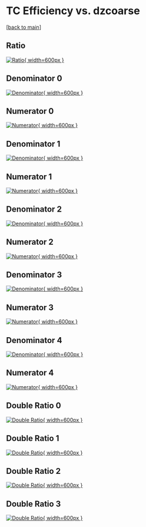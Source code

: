 # TC Efficiency vs. dzcoarse

[[back to main](./)]



## Ratio

[![Ratio](../mtv/var/TC_xtr_321_0_eff_dzcoarse.png){ width=600px }](../mtv/var/TC_xtr_321_0_eff_dzcoarse.pdf)

## Denominator 0

[![Denominator](../mtv/den/TC_xtr_321_0_eff_dzcoarse_den0.png){ width=600px }](../mtv/den/TC_xtr_321_0_eff_dzcoarse_den0.pdf)

## Numerator 0

[![Numerator](../mtv/num/TC_xtr_321_0_eff_dzcoarse_num0.png){ width=600px }](../mtv/num/TC_xtr_321_0_eff_dzcoarse_num0.pdf)

## Denominator 1

[![Denominator](../mtv/den/TC_xtr_321_0_eff_dzcoarse_den1.png){ width=600px }](../mtv/den/TC_xtr_321_0_eff_dzcoarse_den1.pdf)

## Numerator 1

[![Numerator](../mtv/num/TC_xtr_321_0_eff_dzcoarse_num1.png){ width=600px }](../mtv/num/TC_xtr_321_0_eff_dzcoarse_num1.pdf)

## Denominator 2

[![Denominator](../mtv/den/TC_xtr_321_0_eff_dzcoarse_den2.png){ width=600px }](../mtv/den/TC_xtr_321_0_eff_dzcoarse_den2.pdf)

## Numerator 2

[![Numerator](../mtv/num/TC_xtr_321_0_eff_dzcoarse_num2.png){ width=600px }](../mtv/num/TC_xtr_321_0_eff_dzcoarse_num2.pdf)

## Denominator 3

[![Denominator](../mtv/den/TC_xtr_321_0_eff_dzcoarse_den3.png){ width=600px }](../mtv/den/TC_xtr_321_0_eff_dzcoarse_den3.pdf)

## Numerator 3

[![Numerator](../mtv/num/TC_xtr_321_0_eff_dzcoarse_num3.png){ width=600px }](../mtv/num/TC_xtr_321_0_eff_dzcoarse_num3.pdf)

## Denominator 4

[![Denominator](../mtv/den/TC_xtr_321_0_eff_dzcoarse_den4.png){ width=600px }](../mtv/den/TC_xtr_321_0_eff_dzcoarse_den4.pdf)

## Numerator 4

[![Numerator](../mtv/num/TC_xtr_321_0_eff_dzcoarse_num4.png){ width=600px }](../mtv/num/TC_xtr_321_0_eff_dzcoarse_num4.pdf)

## Double Ratio 0

[![Double Ratio](../mtv/ratio/TC_xtr_321_0_eff_dzcoarse_ratio0.png){ width=600px }](../mtv/ratio/TC_xtr_321_0_eff_dzcoarse_ratio0.pdf)

## Double Ratio 1

[![Double Ratio](../mtv/ratio/TC_xtr_321_0_eff_dzcoarse_ratio1.png){ width=600px }](../mtv/ratio/TC_xtr_321_0_eff_dzcoarse_ratio1.pdf)

## Double Ratio 2

[![Double Ratio](../mtv/ratio/TC_xtr_321_0_eff_dzcoarse_ratio2.png){ width=600px }](../mtv/ratio/TC_xtr_321_0_eff_dzcoarse_ratio2.pdf)

## Double Ratio 3

[![Double Ratio](../mtv/ratio/TC_xtr_321_0_eff_dzcoarse_ratio3.png){ width=600px }](../mtv/ratio/TC_xtr_321_0_eff_dzcoarse_ratio3.pdf)

